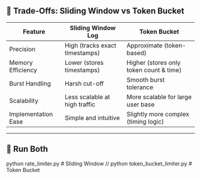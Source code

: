 ## 🔁 Trade-Offs: Sliding Window vs Token Bucket

| Feature              | Sliding Window Log               | Token Bucket                            |
|----------------------|----------------------------------|------------------------------------------|
| Precision            | High (tracks exact timestamps)   | Approximate (token-based)               |
| Memory Efficiency    | Lower (stores timestamps)        | Higher (stores only token count & time) |
| Burst Handling       | Harsh cut-off                    | Smooth burst tolerance                  |
| Scalability          | Less scalable at high traffic    | More scalable for large user base       |
| Implementation Ease  | Simple and intuitive             | Slightly more complex (timing logic)    |

---

## 🧪 Run Both

python rate_limiter.py         # Sliding Window
//
python token_bucket_limiter.py # Token Bucket
